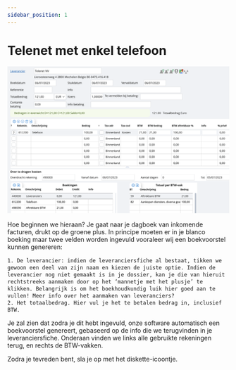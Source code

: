 ```yaml
---
sidebar_position: 1
---
```


# Telenet met enkel telefoon

![alt text](../../../../resources/documentboeken/aankoopboekingen/image.png)

Hoe beginnen we hieraan? Je gaat naar je dagboek van inkomende facturen, drukt op de groene plus. In principe moeten er in je blanco boeking maar twee velden worden ingevuld vooraleer wij een boekvoorstel kunnen genereren:

    1. De leverancier: indien de leveranciersfiche al bestaat, tikken we gewoon een deel van zijn naam en kiezen de juiste optie. Indien de leverancier nog niet gemaakt is in je dossier, kan je die van hieruit rechtstreeks aanmaken door op het ‘mannetje met het plusje’ te klikken. Belangrijk is om het boekhoudkundig luik hier goed aan te vullen! Meer info over het aanmaken van leveranciers? 
    2. Het totaalbedrag. Hier vul je het te betalen bedrag in, inclusief BTW. 

Je zal zien dat zodra je dit hebt ingevuld, onze software automatisch een boekvoorstel genereert, gebaseerd op de info die we terugvinden in je leveranciersfiche. Onderaan vinden we links alle gebruikte rekeningen terug, en rechts de BTW-vakken. 

Zodra je tevreden bent, sla je op met het diskette-icoontje. 